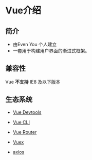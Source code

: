 # Vue介绍

## 简介

- 由Even You 个人建立
- 一套用于构建用户界面的渐进式框架。

## 兼容性

Vue **不支持** IE8 及以下版本

## 生态系统

- [Vue Devtools](https://github.com/vuejs/vue-devtools)

- [Vue CLI](https://cli.vuejs.org/zh/)

- [Vue Router]()
- [Vuex](https://router.vuejs.org/zh/)
- [axios](http://www.axios-js.com/zh-cn/)

